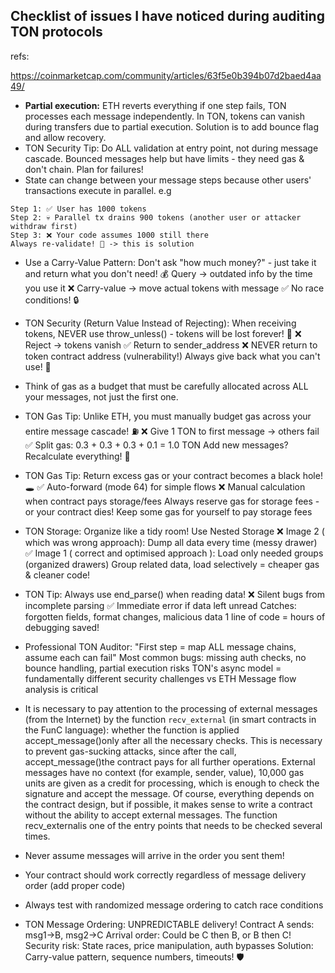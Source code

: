 ## Checklist of issues I have noticed during auditing TON protocols

refs: 

https://coinmarketcap.com/community/articles/63f5e0b394b07d2baed4aa49/

- **Partial execution:** ETH reverts everything if one step fails, TON processes each message independently. In TON, tokens can vanish during transfers due to partial execution. Solution is to add bounce flag and allow recovery.
- TON Security Tip: Do ALL validation at entry point, not during message cascade.
  Bounced messages help but have limits - they need gas & don't chain. Plan for failures! 
- State can change between your message steps because other users' transactions execute in parallel.
e.g 
````
Step 1: ✅ User has 1000 tokens
Step 2: 💀 Parallel tx drains 900 tokens (another user or attacker withdraw first)
Step 3: ❌ Your code assumes 1000 still there
Always re-validate! 🔄 -> this is solution
````
- Use a Carry-Value Pattern: Don't ask "how much money?" - just take it and return what you don't need! 💰
  Query → outdated info by the time you use it ❌
  Carry-value → move actual tokens with message ✅
  No race conditions! 🔒
  
- TON Security (Return Value Instead of Rejecting): When receiving tokens, NEVER use throw_unless() - tokens will be lost forever! 💸
  ❌ Reject → tokens vanish
  ✅ Return to sender_address
  ❌ NEVER return to token contract address (vulnerability!)
  Always give back what you can't use! 🔄
  
- Think of gas as a budget that must be carefully allocated across ALL your messages, not just the first one.
- TON Gas Tip: Unlike ETH, you must manually budget gas across your entire message cascade! ⛽
  ❌ Give 1 TON to first message → others fail
  ✅ Split gas: 0.3 + 0.3 + 0.3 + 0.1 = 1.0 TON
  Add new messages? Recalculate everything! 🔄
  
- TON Gas Tip: Return excess gas or your contract becomes a black hole! 🕳️
  ✅ Auto-forward (mode 64) for simple flows
  ❌ Manual calculation when contract pays storage/fees
  Always reserve gas for storage fees - or your contract dies! 
  Keep some gas for yourself to pay storage fees
  
- TON Storage: Organize like a tidy room! Use Nested Storage
  ❌ Image 2 ( which was wrong approach): Dump all data every time (messy drawer)
  ✅ Image 1 ( correct and optimised approach ): Load only needed groups (organized drawers)
  Group related data, load selectively = cheaper gas & cleaner code! 
  
- TON Tip: Always use end_parse() when reading data! 
  ❌ Silent bugs from incomplete parsing
  ✅ Immediate error if data left unread
  Catches: forgotten fields, format changes, malicious data
  1 line of code = hours of debugging saved! 
  
- Professional TON Auditor: "First step = map ALL message chains, assume each can fail" 
Most common bugs: missing auth checks, no bounce handling, partial execution risks
TON's async model = fundamentally different security challenges vs ETH
Message flow analysis is critical

- It is necessary to pay attention to the processing of external messages (from the Internet) by the function `recv_external` (in smart contracts in the FunC language): whether the function is applied accept_message()only after all the necessary checks. This is necessary to prevent gas-sucking attacks, since after the call, accept_message()the contract pays for all further operations. External messages have no context (for example, sender, value), 10,000 gas units are given as a credit for processing, which is enough to check the signature and accept the message. Of course, everything depends on the contract design, but if possible, it makes sense to write a contract without the ability to accept external messages. The function recv_externalis one of the entry points that needs to be checked several times.
  
- Never assume messages will arrive in the order you sent them! 
- Your contract should work correctly regardless of message delivery order (add proper code)
- Always test with randomized message ordering to catch race conditions
- TON Message Ordering: UNPREDICTABLE delivery! 
  Contract A sends: msg1→B, msg2→C
  Arrival order: Could be C then B, or B then C! 
  Security risk: State races, price manipulation, auth bypasses
  Solution: Carry-value pattern, sequence numbers, timeouts! 🛡️